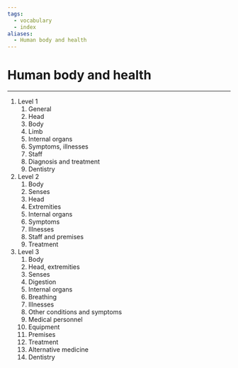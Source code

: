 ```yaml
---
tags:
  - vocabulary
  - index
aliases:
  - Human body and health
---
```

# Human body and health
---
1. Level 1
	1. General
	2. Head
	3. Body
	4. Limb
	5. Internal organs
	6. Symptoms, illnesses
	7. Staff
	8. Diagnosis and treatment
	9. Dentistry
2. Level 2
	1. Body
	2. Senses
	3. Head
	4. Extremities
	5. Internal organs
	6. Symptoms
	7. Illnesses
	8. Staff and premises
	9. Treatment
3. Level 3
	1. Body
	2. Head, extremities
	3. Senses
	4. Digestion
	5. Internal organs
	6. Breathing
	7. Illnesses
	8. Other conditions and symptoms
	9. Medical personnel
	10. Equipment
	11. Premises
	12. Treatment
	13. Alternative medicine
	14. Dentistry